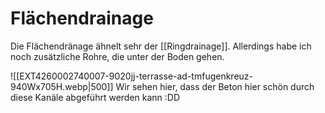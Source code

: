 # Flächendrainage

Die Flächendränage ähnelt sehr der [[Ringdrainage]]. Allerdings habe ich noch zusätzliche Rohre, die unter der Boden gehen.

![[EXT4260002740007-9020jj-terrasse-ad-tmfugenkreuz-940Wx705H.webp|500]]
Wir sehen hier, dass der Beton hier schön durch diese Kanäle abgeführt werden kann :DD